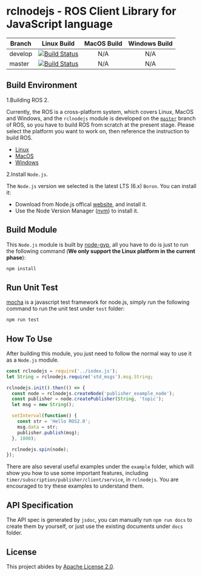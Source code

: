 # rclnodejs - ROS Client Library for JavaScript language

Branch | Linux Build | MacOS Build | Windows Build |
------------ | :-------------: |  :-------------: |  :-------------: |
develop | [![Build Status](https://travis-ci.org/RobotWebTools/rclnodejs.svg?branch=develop)](https://github.com/RobotWebTools/rclnodejs/tree/develop) | N/A | N/A
master | [![Build Status](https://travis-ci.org/RobotWebTools/rclnodejs.svg?branch=master)](https://github.com/RobotWebTools/rclnodejs/tree/master) | N/A | N/A

## Build Environment

1.Building ROS 2.

Currently, the ROS is a cross-platform system, which covers Linux, MacOS and Windows, and the `rclnodejs` module is developed on the [`master`](https://github.com/ros2/ros2/blob/master/ros2.repos) branch of ROS, so you have to build ROS from scratch at the present stage. Please select the platform you want to work on, then reference the instruction to build ROS.

* [Linux](https://github.com/ros2/ros2/wiki/Linux-Development-Setup)
* [MacOS](https://github.com/ros2/ros2/wiki/OSX-Development-Setup)
* [Windows](https://github.com/ros2/ros2/wiki/Windows-Development-Setup)

2.Install `Node.js`.

The `Node.js` version we selected is the latest LTS (6.x) `Boron`. You can install it:

* Download from Node.js offical [website](https://nodejs.org/en/), and install it.
* Use the Node Version Manager ([nvm](https://github.com/creationix/nvm)) to install it.

## Build Module

This `Node.js` module is built by [node-gyp](https://www.npmjs.com/package/node-gyp), all you have to do is just to run the following command (**We only support the Linux platform in the current phase**):

```javascript
npm install
```

## Run Unit Test

[mocha](https://www.npmjs.com/package/mocha) is a javascript test framework for node.js, simply run the following command to run the unit test under `test` folder:

```javascript
npm run test
```

## How To Use

After building this module, you just need to follow the normal way to use it as a `Node.js` module.

```javascript
const rclnodejs = require('../index.js');
let String = rclnodejs.require('std_msgs').msg.String;

rclnodejs.init().then(() => {
  const node = rclnodejs.createNode('publisher_example_node');
  const publisher = node.createPublisher(String, 'topic');
  let msg = new String();

  setInterval(function() {
    const str = 'Hello ROS2.0';
    msg.data = str;
    publisher.publish(msg);
  }, 1000);

  rclnodejs.spin(node);
});
```

There are also several useful examples under the `example` folder, which will show you how to use some important features, including `timer/subscription/publisher/client/service`, in `rclnodejs`. You are encouraged to try these examples to understand them.

## API Specification

The API spec is generated by `jsdoc`, you can manually run `npm run docs` to create them by yourself, or just use the existing documents under `docs` folder.

## License

This project abides by [Apache License 2.0](https://github.com/RobotWebTools/rclnodejs/blob/develop/LICENSE).
